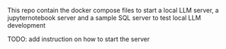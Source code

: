 This repo contain the docker compose files to start a local LLM server, a jupyternotebook server and a sample SQL server to test local LLM development

TODO: add instruction on how to start the server
